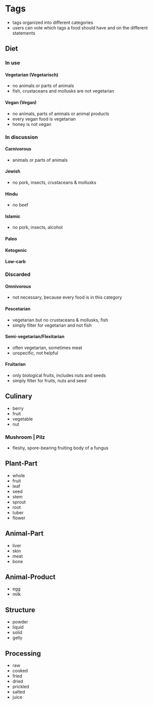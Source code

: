 # Tags

- tags organized into different categories
- users can vote which tags a food should have and on the different statements

## Diet

### In use
#### Vegetarian (Vegetarisch)
- no animals or parts of animals
- fish, crustaceans and mollusks are not vegetarian
#### Vegan (Vegan)
- no animals, parts of aminals or animal products
- every vegan food is vegetarian
- honey is not vegan

### In discussion
#### Carnivorous
- animals or parts of animals
#### Jewish
- no pork, insects, crustaceans & mollusks
#### Hindu
- no beef
#### Islamic
- no pork, insects, alcohol
#### Paleo
#### Ketogenic
#### Low-carb

### Discarded
#### Omnivorous
- not necessary, because every food is in this category
#### Pescetarian
- vegetarian but no crustaceans & mollusks, fish
- simply filter for vegetarian and not fish
#### Semi-vegetarian/Flexitarian
- often vegetarian, sometimes meat
- unspecific, not helpful
#### Fruitarian
- only biological fruits, includes nuts and seeds
- simply filter for fruits, nuts and seed

## Culinary
- berry
- fruit
- vegetable
- nut
### Mushroom | Pilz
- fleshy, spore-bearing fruiting body of a fungus

## Plant-Part
- whole
- fruit
- leaf
- seed
- stem
- sprout
- root
- tuber
- flower

## Animal-Part
- liver
- skin
- meat
- bone

## Animal-Product
- egg
- milk

## Structure
- powder
- liquid
- solid
- gelly

## Processing
- raw
- cooked
- fried
- dried
- prickled
- salted
- juice